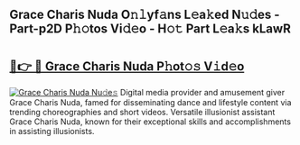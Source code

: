 ## Grace Charis Nuda O𝚗𝚕yf𝚊ns L𝚎a𝚔ed N𝚞𝚍es - Part-p2D P𝚑𝚘tos Vi𝚍𝚎o - H𝚘𝚝 Part L𝚎a𝚔s kLawR

# <h2><a href="http://kf05vl.oniu.top/?m=Grace+Charis+Nuda">🔗👉 🔴 Grace Charis Nuda P𝚑ot𝚘𝚜 V𝚒d𝚎o</a></h2>

[![Grace Charis Nuda Nu𝚍e𝚜](https://i.imgur.com/0qMVB7G.gif)](http://kf05vl.oniu.top/?m=Grace+Charis+Nuda)
Digital media provider and amusement giver Grace Charis Nuda, famed for disseminating dance and lifestyle content via trending choreographies and short videos. Versatile illusionist assistant Grace Charis Nuda, known for their exceptional skills and accomplishments in assisting illusionists.  
